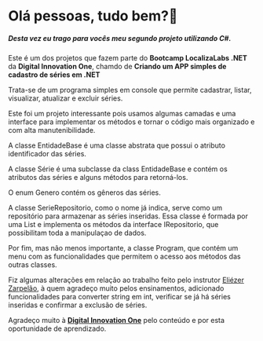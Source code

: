 # Olá pessoas, tudo bem?👋

##### Desta vez eu trago para vocês meu segundo projeto utilizando C#.

Este é um dos projetos que fazem parte do **Bootcamp LocalizaLabs .NET** da **Digital Innovation One**, chamdo de **Criando um APP simples de cadastro de séries em .NET**

Trata-se de um programa simples em console que permite cadastrar, listar, visualizar, atualizar e excluir séries.

Este foi um projeto interessante pois usamos algumas camadas e uma interface para implementar os métodos e tornar o código mais organizado e com alta manutenibilidade.

A classe EntidadeBase é uma classe abstrata que possui o atributo identificador das séries.

A classe Série é uma subclasse da class EntidadeBase e contém os atributos das séries e alguns métodos para retorná-los.

O enum Genero contém os gêneros das séries.

A classe SerieRepositorio, como o nome já indica, serve como um repositório para armazenar as séries inseridas. Essa classe é formada por uma List<Serie> e implementa os métodos da interface IRepositorio, que possibilitam toda a manipulaçao de dados.

Por fim, mas não menos importante, a classe Program, que contém um menu com as funcionalidades que permitem o acesso aos métodos das outras classes.

Fiz algumas alterações em relação ao trabalho feito pelo instrutor [Eliézer Zarpelão](https://github.com/elizarp), à quem agradeço muito pelos ensinamentos, adicionado funcionalidades para converter string em int, verificar se já há séries inseridas e confirmar a exclusão de séries.

Agradeço muito à [**Digital Innovation One**](https://digitalinnovation.one/) pelo conteúdo e por esta oportunidade de aprendizado.

